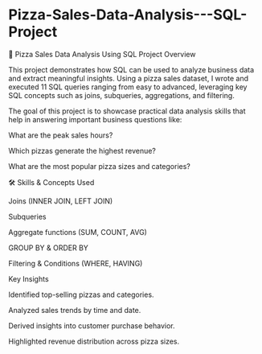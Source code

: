 # Pizza-Sales-Data-Analysis---SQL-Project
🍕 Pizza Sales Data Analysis Using SQL
Project Overview

This project demonstrates how SQL can be used to analyze business data and extract meaningful insights. Using a pizza sales dataset, I wrote and executed 11 SQL queries ranging from easy to advanced, leveraging key SQL concepts such as joins, subqueries, aggregations, and filtering.

The goal of this project is to showcase practical data analysis skills that help in answering important business questions like:

What are the peak sales hours?

Which pizzas generate the highest revenue?

What are the most popular pizza sizes and categories?

🛠️ Skills & Concepts Used

Joins (INNER JOIN, LEFT JOIN)

Subqueries

Aggregate functions (SUM, COUNT, AVG)

GROUP BY & ORDER BY

Filtering & Conditions (WHERE, HAVING)

Key Insights

Identified top-selling pizzas and categories.

Analyzed sales trends by time and date.

Derived insights into customer purchase behavior.

Highlighted revenue distribution across pizza sizes.
